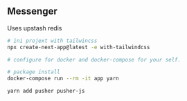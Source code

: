 ## Messenger

Uses upstash redis 

```bash
# ini projext with tailwincss
npx create-next-app@latest -e with-tailwindcss

# configure for docker and docker-compose for your self.
```


```bash
# package install
docker-compose run --rm -it app yarn
```

```bash
yarn add pusher pusher-js
```